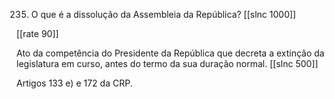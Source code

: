 235. O que é a dissolução da Assembleia da República?
[[slnc 1000]]

[[rate 90]]

Ato da competência do Presidente da República que decreta a extinção da legislatura em curso, antes do termo da sua duração normal.
[[slnc 500]]

Artigos 133 e) e 172 da CRP.

